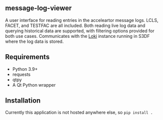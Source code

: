 ## message-log-viewer

A user interface for reading entries in the acceleartor message logs. LCLS, FACET, and TESTFAC are all included. Both reading live log data and querying historical data are supported, with filtering options provided for both use cases. Communicates with the [Loki](https://grafana.com/oss/loki/) instance running in S3DF where the log data is stored.

## Requirements

* Python 3.9+
* requests
* qtpy
* A Qt Python wrapper

## Installation

Currently this application is not hosted anywhere else, so `pip install .`
